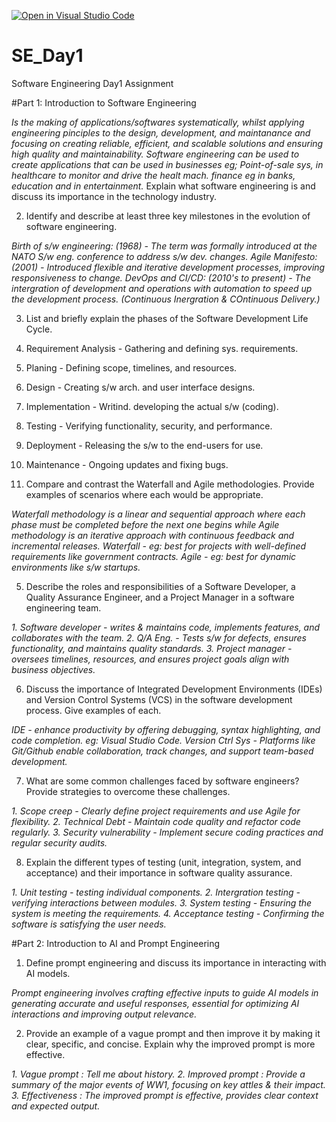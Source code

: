 [![Open in Visual Studio Code](https://classroom.github.com/assets/open-in-vscode-2e0aaae1b6195c2367325f4f02e2d04e9abb55f0b24a779b69b11b9e10269abc.svg)](https://classroom.github.com/online_ide?assignment_repo_id=18363440&assignment_repo_type=AssignmentRepo)
# SE_Day1
Software Engineering Day1 Assignment

#Part 1: Introduction to Software Engineering

_Is the making of applications/softwares systematically, whilst applying engineering pinciples to the design, development, and maintanance and focusing on creating reliable, efficient, and scalable solutions and ensuring high quality and maintainability._
_Software engineering can be used to create applications that can be used in businesses eg; Point-of-sale sys, in healthcare to monitor and drive the healt mach. finance eg in banks, education and in entertainment._
Explain what software engineering is and discuss its importance in the technology industry.

2. Identify and describe at least three key milestones in the evolution of software engineering.

_Birth of s/w engineering: (1968) - The term was formally introduced at the NATO S/w eng. conference to address s/w dev. changes._
_Agile Manifesto: (2001) - Introduced flexible and iterative development processes, improving responsiveness to change._
_DevOps and CI/CD: (2010's to present) - The intergration of development and operations with automation to speed up the development process. (Continuous Inergration & COntinuous Delivery.)_

3. List and briefly explain the phases of the Software Development Life Cycle.

1. Requirement Analysis - Gathering and defining sys. requirements.
2. Planing - Defining scope, timelines, and resources.
3. Design - Creating s/w arch. and user interface designs.
4. Implementation - Writind. developing the actual s/w (coding).
5. Testing - Verifying functionality, security, and performance.
6. Deployment - Releasing the s/w to the end-users for use.
7. Maintenance - Ongoing updates and fixing bugs.

4. Compare and contrast the Waterfall and Agile methodologies. Provide examples of scenarios where each would be appropriate.

_Waterfall methodology is a linear and sequential approach where each phase must be completed before the next one begins while Agile methodology is an iterative approach with continuous feedback and incremental releases.
Waterfall - eg: best for projects with well-defined requirements like government contracts.
Agile - eg: best for dynamic environments like s/w startups._ 

5. Describe the roles and responsibilities of a Software Developer, a Quality Assurance Engineer, and a Project Manager in a software engineering team.

_1. Software developer - writes & maintains code, implements features, and collaborates with the team._
_2. Q/A Eng. - Tests s/w for defects, ensures functionality, and maintains quality standards._
_3. Project manager - oversees timelines, resources, and ensures project goals align with business objectives._

6. Discuss the importance of Integrated Development Environments (IDEs) and Version Control Systems (VCS) in the software development process. Give examples of each.

_IDE - enhance productivity by offering debugging, syntax highlighting, and code completion. eg: Visual Studio Code.
Version Ctrl Sys - Platforms like Git/Github enable collaboration, track changes, and support team-based development._

7. What are some common challenges faced by software engineers? Provide strategies to overcome these challenges.

_1. Scope creep - Clearly define project requirements and use Agile for flexibility.
 2. Technical Debt - Maintain code quality and refactor code regularly.
 3. Security vulnerability - Implement secure coding practices and regular security audits._

8. Explain the different types of testing (unit, integration, system, and acceptance) and their importance in software quality assurance.

_1. Unit testing - testing individual components.
 2. Intergration testing - verifying interactions between modules.
 3. System testing - Ensuring the system is meeting the requirements.
 4. Acceptance testing - Confirming the software is satisfying the user needs._

#Part 2: Introduction to AI and Prompt Engineering

1. Define prompt engineering and discuss its importance in interacting with AI models.

_Prompt engineering involves crafting effective inputs to guide AI models in generating accurate and useful responses, essential for optimizing AI interactions and improving output relevance._

2. Provide an example of a vague prompt and then improve it by making it clear, specific, and concise. Explain why the improved prompt is more effective.

_1. Vague prompt : Tell me about history.
 2. Improved prompt : Provide a summary of the major events of WW1, focusing on key attles & their impact.
 3. Effectiveness : The improved prompt is effective, provides clear context and expected output._
